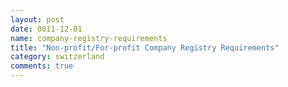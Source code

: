 ```yaml
---
layout: post
date: 0011-12-01
name: company-registry-requirements
title: "Non-profit/For-profit Company Registry Requirements"
category: switzerland
comments: true
---
```






